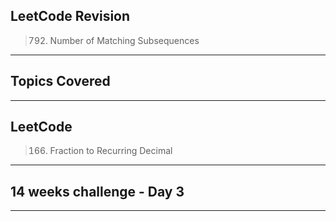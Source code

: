 ## LeetCode Revision

> 792.  Number of Matching Subsequences

---

## Topics Covered

---

## LeetCode

> 166. Fraction to Recurring Decimal

---

## 14 weeks challenge - Day 3

>

---
